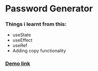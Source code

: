 # Password Generator

### Things i learnt from this:

- useState
- useEffect
- useRef
- Adding copy functionality

### [Demo link](mysticcyphergen.vercel.app)

